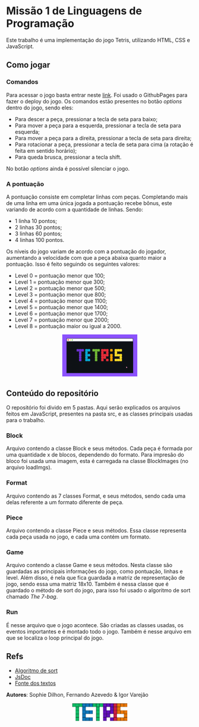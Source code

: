 

# Missão 1 de Linguagens de Programação

Este trabalho é uma implementação do jogo Tetris, utilizando HTML, CSS e JavaScript.


## Como jogar

### Comandos

Para acessar o jogo basta entrar neste [link](https://ahalic.github.io/Tetris/). Foi usado o GithubPages para fazer o deploy do jogo. Os comandos estão presentes no botão *options* dentro do jogo, sendo eles:

- Para descer a peça, pressionar a tecla de seta para baixo;
- Para mover a peça para a esquerda, pressionar a tecla de seta para esquerda;
- Para mover a peça para a direita, pressionar a tecla de seta para direita;
- Para rotacionar a peça, pressionar a tecla de seta para cima (a rotação é feita em sentido horário);
- Para queda brusca, pressionar a tecla shift.

No botão *options* ainda é possível silenciar o jogo.


### A pontuação
A pontuação consiste em completar linhas com peças. Completando mais de uma linha em uma única jogada a pontuação recebe bônus, este variando de acordo com a quantidade de linhas. Sendo:

 - 1 linha 10 pontos;
 - 2 linhas 30 pontos;
 - 3 linhas 60 pontos;
 - 4 linhas 100 pontos.

Os níveis do jogo variam de acordo com a pontuação do jogador, aumentando a velocidade com que a peça abaixa quanto maior a pontuação. Isso é feito seguindo os seguintes valores:

- Level 0 = pontuação menor que 100;
- Level 1 = pontuação menor que 300;
- Level 2 = pontuação menor que 500;
- Level 3 = pontuação menor que 800;
- Level 4 = pontuação menor que 1100;
- Level 5 = pontuação menor que 1400;
- Level 6 = pontuação menor que 1700;
- Level 7 = pontuação menor que 2000;
- Level 8 = pontuação maior ou igual a 2000.


<p align="center">
    <img src="audios/tetris3.gif" width="40%" height="auto" />
</p>
<!-- ![Teste](audios/tetris3.gif) -->

## Conteúdo do repositório

O repositório foi divido em 5 pastas. Aqui serão explicados os arquivos feitos em JavaScript, presentes na pasta src, e as classes principais usadas para o trabalho. 

### Block
Arquivo contendo a classe Block e seus métodos. Cada peça é formada por uma quantidade x de blocos, dependendo do formato. Para impresão do bloco foi usada uma imagem, esta é carregada na classe BlockImages (no arquivo loadImgs).

### Format 
Arquivo contendo as 7 classes Format, e seus métodos, sendo cada uma delas referente a um formato diferente de peça.

### Piece
Arquivo contendo a classe Piece e seus métodos. Essa classe representa cada peça usada no jogo, e cada uma contém um formato.

### Game
Arquivo contendo a classe Game e seus métodos. Nesta classe são guardadas as principais informações do jogo, como pontuação, linhas e level. Além disso, é nela que fica guardada a matriz de representação de jogo, sendo essa uma matriz 18x10. 
Também é nessa classe que é guardado o método de sort do jogo, para isso foi usado o algoritmo de sort chamado *The 7-bag*.

### Run
É nesse arquivo que o jogo acontece. São criadas as classes usadas, os eventos importantes e é montado todo o jogo. Também é nesse arquivo em que se localiza o loop principal do jogo.


## Refs
- [Algoritmo de sort](https://simon.lc/the-history-of-tetris-randomizers)
- [JsDoc](https://jsdoc.app/howto-es2015-classes.html)
- [Fonte dos textos](https://www.dafont.com/pt/press-start-2p.font)


**Autores**: Sophie Dilhon, Fernando Azevedo & Igor Varejão


<p align="center">
    <img src="imgs/Tetris.png" width="148.56" height="48.06" style="text-align:center"/>
</p>